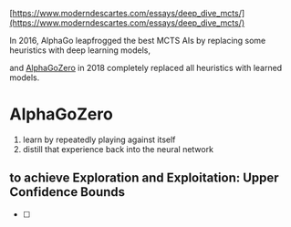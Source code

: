 [https://www.moderndescartes.com/essays/deep_dive_mcts/](https://www.moderndescartes.com/essays/deep_dive_mcts/)

In 2016, AlphaGo leapfrogged the best MCTS AIs by replacing some heuristics with deep learning models,

and [AlphaGoZero](https://deepmind.com/blog/alphago-zero-learning-scratch/) in 2018 completely replaced all heuristics with learned models.

# AlphaGoZero

1. learn by repeatedly playing against itself
2. distill that experience back into the neural network

## to achieve Exploration and Exploitation: Upper Confidence Bounds

- [ ] 
